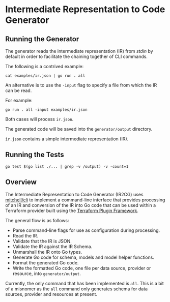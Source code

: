 # Intermediate Representation to Code Generator

## Running the Generator

The generator reads the intermediate representation (IR) from _stdin_ by default in order to 
facilitate the chaining together of CLI commands.

The following is a contrived example:

```shell
cat examples/ir.json | go run . all
```

An alternative is to use the `-input` flag to specify a file from which the IR can be read.

For example:

```shell
go run . all -input examples/ir.json
```

Both cases will process `ir.json`.

The generated code will be saved into the `generator/output` directory.

`ir.json` contains a simple intermediate representation (IR).

## Running the Tests

```shell
go test $(go list ./... | grep -v /output) -v -count=1
```

## Overview

The Intermediate Representation to Code Generator (IR2CG) uses 
[mitchell/cli](https://github.com/mitchellh/cli) to implement a command-line interface that
provides processing of an IR and conversion of the IR into Go code that can be used within
a Terraform provider built using the 
[Terraform Plugin Framework](https://developer.hashicorp.com/terraform/plugin/framework). 

The general flow is as follows:

* Parse command-line flags for use as configuration during processing.
* Read the IR.
* Validate that the IR is JSON.
* Validate the IR against the IR Schema.
* Unmarshall the IR onto Go types.
* Generate Go code for schema, models and model helper functions.
* Format the generated Go code.
* Write the formatted Go code, one file per data source, provider or resource, into
  `generator/output`.

Currently, the only command that has been implemented is `all`. This is a bit of a misnomer 
as the `all` command only generates schema for data sources, provider and resources at 
present.
